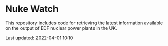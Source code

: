 # Nuke Watch

This repository includes code for retrieving the latest information available on the output of EDF nuclear power plants in the UK.

Last updated: 2022-04-01 10:10